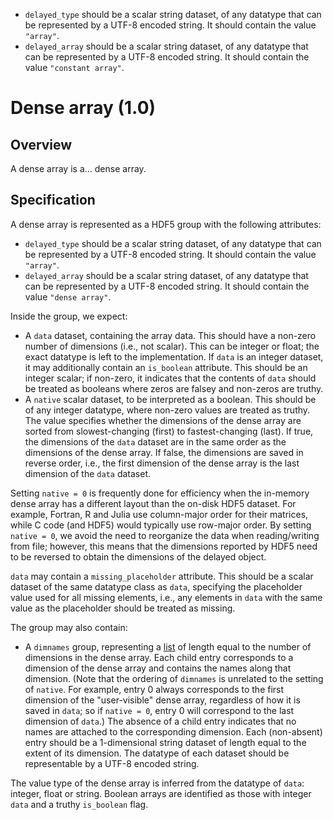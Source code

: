 
- `delayed_type` should be a scalar string dataset, of any datatype that can be represented by a UTF-8 encoded string.
  It should contain the value `"array"`.
- `delayed_array` should be a scalar string dataset, of any datatype that can be represented by a UTF-8 encoded string.
  It should contain the value `"constant array"`.



# Dense array (1.0)

## Overview 

A dense array is a... dense array.

## Specification

A dense array is represented as a HDF5 group with the following attributes:

- `delayed_type` should be a scalar string dataset, of any datatype that can be represented by a UTF-8 encoded string.
  It should contain the value `"array"`.
- `delayed_array` should be a scalar string dataset, of any datatype that can be represented by a UTF-8 encoded string.
  It should contain the value `"dense array"`.

Inside the group, we expect:

- A `data` dataset, containing the array data.
  This should have a non-zero number of dimensions (i.e., not scalar).
  This can be integer or float; the exact datatype is left to the implementation.
If `data` is an integer dataset, it may additionally contain an `is_boolean` attribute.
This should be an integer scalar; if non-zero, it indicates that the contents of `data` should be treated as booleans where zeros are falsey and non-zeros are truthy.
- A `native` scalar dataset, to be interpreted as a boolean.
  This should be of any integer datatype, where non-zero values are treated as truthy.
  The value specifies whether the dimensions of the dense array are sorted from slowest-changing (first) to fastest-changing (last).
  If true, the dimensions of the `data` dataset are in the same order as the dimensions of the dense array.
  If false, the dimensions are saved in reverse order, i.e., the first dimension of the dense array is the last dimension of the `data` dataset.

Setting `native = 0` is frequently done for efficiency when the in-memory dense array has a different layout than the on-disk HDF5 dataset.
For example, Fortran, R and Julia use column-major order for their matrices, while C code (and HDF5) would typically use row-major order.
By setting `native = 0`, we avoid the need to reorganize the data when reading/writing from file;
however, this means that the dimensions reported by HDF5 need to be reversed to obtain the dimensions of the delayed object.

`data` may contain a `missing_placeholder` attribute.
This should be a scalar dataset of the same datatype class as `data`, specifying the placeholder value used for all missing elements,
i.e., any elements in `data` with the same value as the placeholder should be treated as missing.

The group may also contain:

- A `dimnames` group, representing a [list](_general.md#lists) of length equal to the number of dimensions in the dense array.
  Each child entry corresponds to a dimension of the dense array and contains the names along that dimension.
  (Note that the ordering of `dimnames` is unrelated to the setting of `native`.
  For example, entry 0 always corresponds to the first dimension of the "user-visible" dense array, regardless of how it is saved in `data`;
  so if `native = 0`, entry 0 will correspond to the last dimension of `data`.)
  The absence of a child entry indicates that no names are attached to the corresponding dimension.
  Each (non-absent) entry should be a 1-dimensional string dataset of length equal to the extent of its dimension.
  The datatype of each dataset should be representable by a UTF-8 encoded string.

The value type of the dense array is inferred from the datatype of `data`: integer, float or string.
Boolean arrays are identified as those with integer `data` and a truthy `is_boolean` flag.
